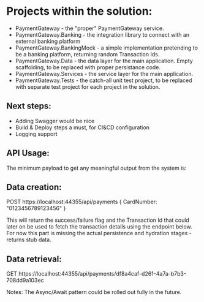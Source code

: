 # Projects within the solution:
* PaymentGateway - the "proper" PaymentGateway service.
* PaymentGateway.Banking - the integration library to connect with an external banking platform
* PaymentGateway.BankingMock - a simple implementation pretending to be a banking platform, returning random Transaction Ids.
* PaymentGateway.Data - the data layer for the main application. Empty scaffolding, to be replaced with proper persistance code.
* PaymentGateway.Services - the service layer for the main application.
* PaymentGateway.Tests - the catch-all unit test project, to be replaced with separate test project for each project in the solution.

## Next steps:
* Adding Swagger would be nice
* Build & Deploy steps a must, for CI&CD configuration
* Logging support

## API Usage:

The minimum payload to get any meaningful output from the system is:

## Data creation:
POST https://localhost:44355/api/payments 
{
	CardNumber: "0123456789123456"
}

This will return the success/failure flag and the Transaction Id that could later on be used to fetch the transaction details using the endpoint below.
For now this part is missing the actual persistence and hydration stages - returns stub data.

## Data retrieval:
GET https://localhost:44355/api/payments/df8a4caf-d261-4a7a-b7b3-708dd9a103ec

Notes: The Async/Await pattern could be rolled out fully in the future.
